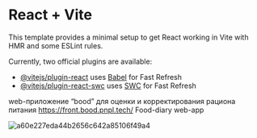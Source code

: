 # React + Vite

This template provides a minimal setup to get React working in Vite with HMR and some ESLint rules.

Currently, two official plugins are available:

- [@vitejs/plugin-react](https://github.com/vitejs/vite-plugin-react/blob/main/packages/plugin-react/README.md) uses [Babel](https://babeljs.io/) for Fast Refresh
- [@vitejs/plugin-react-swc](https://github.com/vitejs/vite-plugin-react-swc) uses [SWC](https://swc.rs/) for Fast Refresh

web-приложение “bood” для оценки и корректирования рациона питания
https://front.bood.pnpl.tech/ 
Food-diary web-app

![a60e227eda44b2656c642a85106f49a4](https://github.com/MariaShalaginova/bood-front/assets/112416305/67a355a5-a736-4a0f-b783-fd53c057f8de)


